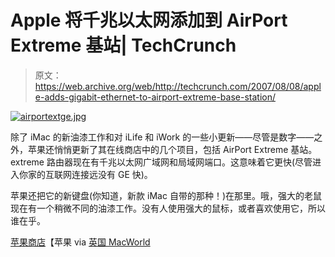# Apple 将千兆以太网添加到 AirPort Extreme 基站| TechCrunch

> 原文：<https://web.archive.org/web/http://techcrunch.com/2007/08/08/apple-adds-gigabit-ethernet-to-airport-extreme-base-station/>

[![airportextge.jpg](img/6cb759a930d009b00e8d301d94bd2af3.png)](https://web.archive.org/web/20150411024330/http://old.crunchgear.com/wp-content/uploads/airportextge.jpg "airportextge.jpg")

除了 iMac 的新油漆工作和对 iLife 和 iWork 的一些小更新——尽管是数字——之外，苹果还悄悄更新了其在线商店中的几个项目，包括 AirPort Extreme 基站。extreme 路由器现在有千兆以太网广域网和局域网端口。这意味着它更快(尽管进入你家的互联网连接远没有 GE 快)。

苹果还把它的新键盘(你知道，新款 iMac 自带的那种！)在那里。哦，强大的老鼠现在有一个稍微不同的油漆工作。没有人使用强大的鼠标，或者喜欢使用它，所以谁在乎。

[苹果商店](https://web.archive.org/web/20150411024330/http://store.apple.com/1-800-MY-APPLE/WebObjects/AppleStore)【苹果 via [英国 MacWorld](https://web.archive.org/web/20150411024330/http://www.macworld.co.uk/news/index.cfm?RSS&NewsID=18768)